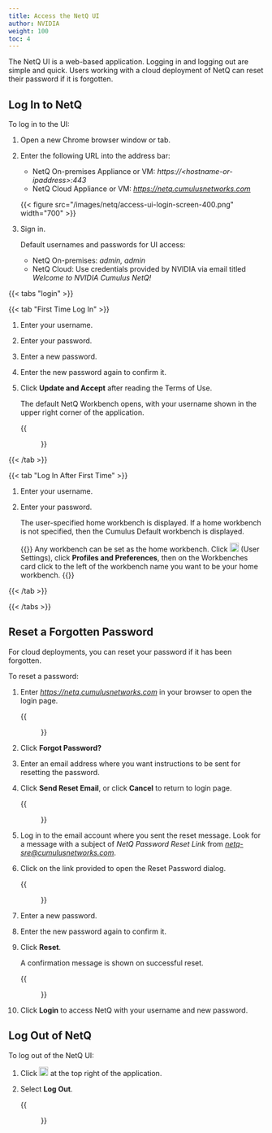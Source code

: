 ```yaml
---
title: Access the NetQ UI
author: NVIDIA
weight: 100
toc: 4
---
```

The NetQ UI is a web-based application. Logging in and logging out are simple and quick. Users working with a cloud deployment of NetQ can reset their password if it is forgotten.

## Log In to NetQ

To log in to the UI:

1. Open a new Chrome browser window or tab.
2. Enter the following URL into the address bar:  
    - NetQ On-premises Appliance or VM: *https://\<hostname-or-ipaddress\>:443*  
    - NetQ Cloud Appliance or VM: *https://netq.cumulusnetworks.com*

    {{< figure src="/images/netq/access-ui-login-screen-400.png" width="700" >}}

3. Sign in.

    Default usernames and passwords for UI access:  
    - NetQ On-premises: *admin, admin*
    - NetQ Cloud: Use credentials provided by NVIDIA via email titled *Welcome to NVIDIA Cumulus NetQ\!*

{{< tabs "login" >}}

{{< tab "First Time Log In" >}}

1. Enter your username.

2. Enter your password.

3. Enter a new password.

4. Enter the new password again to confirm it.

5. Click **Update and Accept** after reading the Terms of Use.

    The default NetQ Workbench opens, with your username shown in the upper right corner of the application.

    {{<figure src="/images/netq/access-ui-cumulus-wb-400.png" width="700">}}

{{< /tab >}}

{{< tab "Log In After First Time" >}}

1. Enter your username.

2. Enter your password.

    The user-specified home workbench is displayed. If a home workbench is not specified, then the Cumulus Default workbench is displayed.

    {{<notice tip>}}
Any workbench can be set as the home workbench. Click <img src="https://icons.cumulusnetworks.com/17-Users/19-Natural-Close%20Up-Single%20User-Man/single-man-circle.svg" height="18" width="18"/> (User Settings), click <strong>Profiles and Preferences</strong>, then on the Workbenches card click to the left of the workbench name you want to be your home workbench.
    {{</notice>}}

{{< /tab >}}

{{< /tabs >}}

## Reset a Forgotten Password

For cloud deployments, you can reset your password if it has been forgotten.

To reset a password:

1. Enter *https://netq.cumulusnetworks.com* in your browser to open the login page.

    {{<figure src="/images/netq/access-ui-cld-login-320.png" width="250">}} <!-- UPDATE ME! -->

2. Click **Forgot Password?**

3. Enter an email address where you want instructions to be sent for resetting the password.

4. Click **Send Reset Email**, or click **Cancel** to return to login page.

    {{<figure src="/images/netq/access-ui-reset-email-sent-320.png" width="250">}}

5. Log in to the email account where you sent the reset message. Look for a message with a subject of *NetQ Password Reset Link* from *netq-sre@cumulusnetworks.com*.

6. Click on the link provided to open the Reset Password dialog.

    {{<figure src="/images/netq/access-ui-reset-forgotten-pswd-320.png" width="250">}}

7. Enter a new password.

8. Enter the new password again to confirm it.

9. Click **Reset**.

    A confirmation message is shown on successful reset.

    {{<figure src="/images/netq/access-ui-reset-pswd-success-320.png" width="250">}}

10. Click **Login** to access NetQ with your username and new password.

## Log Out of NetQ

To log out of the NetQ UI:

1. Click <img src="https://icons.cumulusnetworks.com/17-Users/19-Natural-Close%20Up-Single%20User-Man/single-man-circle.svg" height="18" width="18"/> at the top right of the application.

2. Select **Log Out**.  

    {{<figure src="/images/netq/access-ui-logout-230.png" width="150">}}
